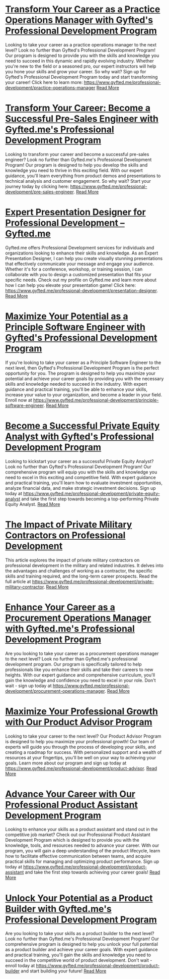 # [Transform Your Career as a Practice Operations Manager with Gyfted's Professional Development Program](https://www.gyfted.me/professional-development/practice-operations-manager)

Looking to take your career as a practice operations manager to the next level? Look no further than Gyfted's Professional Development Program! Our program is designed to provide you with the skills and knowledge you need to succeed in this dynamic and rapidly evolving industry. Whether you're new to the field or a seasoned pro, our expert instructors will help you hone your skills and grow your career. So why wait? Sign up for Gyfted's Professional Development Program today and start transforming your career! Click here to learn more: https://www.gyfted.me/professional-development/practice-operations-manager [Read More](https://www.gyfted.me/professional-development/practice-operations-manager)

# [Transform Your Career: Become a Successful Pre-Sales Engineer with Gyfted.me's Professional Development Program](https://www.gyfted.me/professional-development/pre-sales-engineer)

Looking to transform your career and become a successful pre-sales engineer? Look no further than Gyfted.me's Professional Development Program! Our program is designed to help you develop the skills and knowledge you need to thrive in this exciting field. With our expert guidance, you'll learn everything from product demos and presentations to technical analysis and customer engagement. So why wait? Start your journey today by clicking here: https://www.gyfted.me/professional-development/pre-sales-engineer. [Read More](https://www.gyfted.me/professional-development/pre-sales-engineer)

# [Expert Presentation Designer for Professional Development – Gyfted.me](https://www.gyfted.me/professional-development/presentation-designer)

Gyfted.me offers Professional Development services for individuals and organizations looking to enhance their skills and knowledge. As an Expert Presentation Designer, I can help you create visually stunning presentations that effectively communicate your message and engage your audience. Whether it's for a conference, workshop, or training session, I can collaborate with you to design a customized presentation that fits your specific needs. Check out my profile on Gyfted.me and learn more about how I can help you elevate your presentation game! Click here: https://www.gyfted.me/professional-development/presentation-designer. [Read More](https://www.gyfted.me/professional-development/presentation-designer)

# [Maximize Your Potential as a Principle Software Engineer with Gyfted's Professional Development Program](https://www.gyfted.me/professional-development/principle-software-engineer)

If you're looking to take your career as a Principle Software Engineer to the next level, then Gyfted's Professional Development Program is the perfect opportunity for you. The program is designed to help you maximize your potential and achieve your career goals by providing you with the necessary skills and knowledge needed to succeed in the industry. With expert guidance and practical training, you'll be able to enhance your skills, increase your value to your organization, and become a leader in your field. Enroll now at https://www.gyfted.me/professional-development/principle-software-engineer. [Read More](https://www.gyfted.me/professional-development/principle-software-engineer)

# [Become a Successful Private Equity Analyst with Gyfted's Professional Development Program](https://www.gyfted.me/professional-development/private-equity-analyst)

Looking to kickstart your career as a successful Private Equity Analyst? Look no further than Gyfted's Professional Development Program! Our comprehensive program will equip you with the skills and knowledge you need to excel in this exciting and competitive field. With expert guidance and practical training, you'll learn how to evaluate investment opportunities, analyze financial data, and make strategic investment decisions. Sign up today at https://www.gyfted.me/professional-development/private-equity-analyst and take the first step towards becoming a top-performing Private Equity Analyst. [Read More](https://www.gyfted.me/professional-development/private-equity-analyst)

# [The Impact of Private Military Contractors on Professional Development](https://www.gyfted.me/professional-development/private-military-contractor)

This article explores the impact of private military contractors on professional development in the military and related industries. It delves into the advantages and challenges of working as a contractor, the specific skills and training required, and the long-term career prospects. Read the full article at https://www.gyfted.me/professional-development/private-military-contractor. [Read More](https://www.gyfted.me/professional-development/private-military-contractor)

# [Enhance Your Career as a Procurement Operations Manager with Gyfted.me's Professional Development Program](https://www.gyfted.me/professional-development/procurement-operations-manager)

Are you looking to take your career as a procurement operations manager to the next level? Look no further than Gyfted.me's professional development program. Our program is specifically tailored to help professionals like you enhance their skills and take their careers to new heights. With our expert guidance and comprehensive curriculum, you'll gain the knowledge and confidence you need to excel in your role. Don't wait - sign up today at https://www.gyfted.me/professional-development/procurement-operations-manager. [Read More](https://www.gyfted.me/professional-development/procurement-operations-manager)

# [Maximize Your Professional Growth with Our Product Advisor Program](https://www.gyfted.me/professional-development/product-advisor)

Looking to take your career to the next level? Our Product Advisor Program is designed to help you maximize your professional growth! Our team of experts will guide you through the process of developing your skills, and creating a roadmap for success. With personalized support and a wealth of resources at your fingertips, you'll be well on your way to achieving your goals. Learn more about our program and sign up today at https://www.gyfted.me/professional-development/product-advisor. [Read More](https://www.gyfted.me/professional-development/product-advisor)

# [Advance Your Career with Our Professional Product Assistant Development Program](https://www.gyfted.me/professional-development/product-assistant)

Looking to enhance your skills as a product assistant and stand out in the competitive job market? Check out our Professional Product Assistant Development Program which is designed to provide you with the knowledge, tools, and resources needed to advance your career. With our program, you will gain a deep understanding of the product lifecycle, learn how to facilitate effective communication between teams, and acquire practical skills for managing and optimizing product performance. Sign up today at https://www.gyfted.me/professional-development/product-assistant and take the first step towards achieving your career goals! [Read More](https://www.gyfted.me/professional-development/product-assistant)

# [Unlock Your Potential as a Product Builder with Gyfted.me's Professional Development Program](https://www.gyfted.me/professional-development/product-builder)

Are you looking to take your skills as a product builder to the next level? Look no further than Gyfted.me's Professional Development Program! Our comprehensive program is designed to help you unlock your full potential as a product builder and achieve your career goals. With expert guidance and practical training, you'll gain the skills and knowledge you need to succeed in the competitive world of product development. Don't wait - enroll today at https://www.gyfted.me/professional-development/product-builder and start building your future! [Read More](https://www.gyfted.me/professional-development/product-builder)


